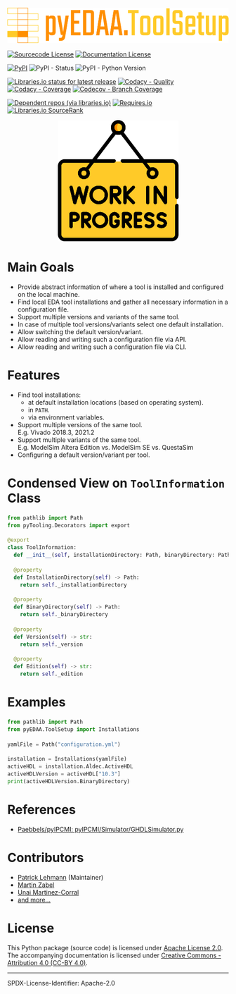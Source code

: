 <p align="center">
  <a title="edaa-org.github.io/pyEDAA.ToolSetup" href="https://edaa-org.github.io/pyEDAA.ToolSetup"><img height="80px" src="doc/_static/logo.svg"/></a>
</p>

[![Sourcecode License](https://img.shields.io/pypi/l/pyEDAA.ToolSetup?longCache=true&style=flat-square&logo=Apache&label=code)](LICENSE.md)
[![Documentation License](https://img.shields.io/badge/doc-CC--BY%204.0-green?longCache=true&style=flat-square&logo=CreativeCommons&logoColor=fff)](LICENSE.md)

[![PyPI](https://img.shields.io/pypi/v/pyEDAA.ToolSetup?longCache=true&style=flat-square&logo=PyPI&logoColor=FBE072)](https://pypi.org/project/pyEDAA.ToolSetup/)
![PyPI - Status](https://img.shields.io/pypi/status/pyEDAA.ToolSetup?longCache=true&style=flat-square&logo=PyPI&logoColor=FBE072)
![PyPI - Python Version](https://img.shields.io/pypi/pyversions/pyEDAA.ToolSetup?longCache=true&style=flat-square&logo=PyPI&logoColor=FBE072)

[![Libraries.io status for latest release](https://img.shields.io/librariesio/release/pypi/pyEDAA.ToolSetup?longCache=true&style=flat-square&logo=Libraries.io&logoColor=fff)](https://libraries.io/github/edaa-org/pyEDAA.ToolSetup)
[![Codacy - Quality](https://img.shields.io/codacy/grade/2245747238a94667b25f75970b86a333?longCache=true&style=flat-square&logo=Codacy)](https://app.codacy.com/gh/edaa-org/pyEDAA.ToolSetup)
[![Codacy - Coverage](https://img.shields.io/codacy/coverage/2245747238a94667b25f75970b86a333?longCache=true&style=flat-square&logo=Codacy)](https://app.codacy.com/gh/edaa-org/pyEDAA.ToolSetup)
[![Codecov - Branch Coverage](https://img.shields.io/codecov/c/github/edaa-org/pyEDAA.ToolSetup?longCache=true&style=flat-square&logo=Codecov)](https://codecov.io/gh/edaa-org/pyEDAA.ToolSetup)

[![Dependent repos (via libraries.io)](https://img.shields.io/librariesio/dependent-repos/pypi/pyEDAA.ToolSetup?longCache=true&style=flat-square&logo=GitHub)](https://GitHub.com/edaa-org/pyEDAA.ToolSetup/network/dependents)
[![Requires.io](https://img.shields.io/requires/github/edaa-org/pyEDAA.ToolSetup?longCache=true&style=flat-square)](https://requires.io/github/EDAA-ORG/pyEDAA.ToolSetup/requirements/?branch=main)
[![Libraries.io SourceRank](https://img.shields.io/librariesio/sourcerank/pypi/pyEDAA.ToolSetup?longCache=true&style=flat-square)](https://libraries.io/github/edaa-org/pyEDAA.ToolSetup/sourcerank)

<p align="center">
  <a title="edaa-org.github.io/pyEDAA.ToolSetup" href="https://edaa-org.github.io/pyEDAA.ToolSetup"><img height="275px" src="doc/_static/work-in-progress.png"/></a>
</p>


# Main Goals

* Provide abstract information of where a tool is installed and configured on the local machine.
* Find local EDA tool installations and gather all necessary information in a configuration file.
* Support multiple versions and variants of the same tool.
* In case of multiple tool versions/variants select one default installation.
* Allow switching the default version/variant.
* Allow reading and writing such a configuration file via API.
* Allow reading and writing such a configuration file via CLI.


# Features

* Find tool installations:
  * at default installation locations (based on operating system).
  * in `PATH`.
  * via environment variables.
* Support multiple versions of the same tool.  
  E.g. Vivado 2018.3, 2021.2
* Support multiple variants of the same tool.  
  E.g. ModelSim Altera Edition vs. ModelSim SE vs. QuestaSim
* Configuring a default version/variant per tool.


# Condensed View on `ToolInformation` Class

```python
from pathlib import Path
from pyTooling.Decorators import export

@export
class ToolInformation:
  def __init__(self, installationDirectory: Path, binaryDirectory: Path, version: str = None, edition: str = None): ...

  @property
  def InstallationDirectory(self) -> Path:
    return self._installationDirectory

  @property
  def BinaryDirectory(self) -> Path:
    return self._binaryDirectory

  @property
  def Version(self) -> str:
    return self._version

  @property
  def Edition(self) -> str:
    return self._edition
```


# Examples

```python
from pathlib import Path
from pyEDAA.ToolSetup import Installations

yamlFile = Path("configuration.yml")

installation = Installations(yamlFile)
activeHDL = installation.Aldec.ActiveHDL
activeHDLVersion = activeHDL["10.3"]
print(activeHDLVersion.BinaryDirectory)
```


# References

* [Paebbels/pyIPCMI: pyIPCMI/Simulator/GHDLSimulator.py](https://github.com/Paebbels/pyIPCMI/blob/0f91e26f989ca025c9380ff808d1e532614b9593/pyIPCMI/ToolChain/GHDL.py#L70)

# Contributors

* [Patrick Lehmann](https://github.com/Paebbels) (Maintainer)
* [Martin Zabel](https://github.com/mzabeltud)
* [Unai Martinez-Corral](https://github.com/umarcor)
* [and more...](https://github.com/edaa-org/pyEDAA.ToolSetup/graphs/contributors)


# License

This Python package (source code) is licensed under [Apache License 2.0](LICENSE.md).  
The accompanying documentation is licensed under [Creative Commons - Attribution 4.0 (CC-BY 4.0)](doc/Doc-License.rst).

---
SPDX-License-Identifier: Apache-2.0
